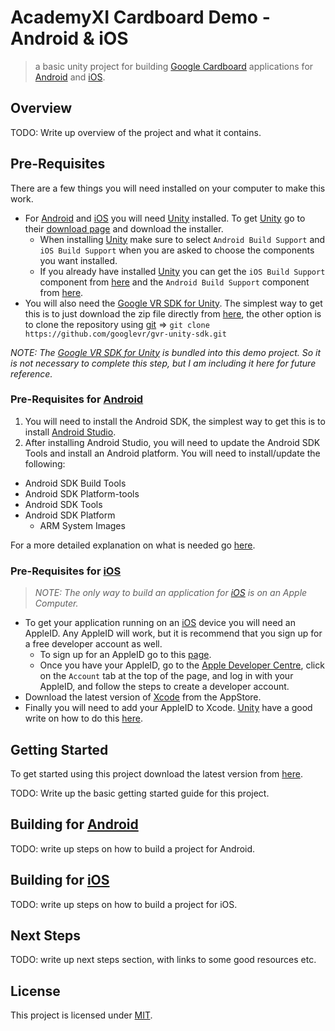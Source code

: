 # AcademyXI Cardboard Demo - Android & iOS
> a basic unity project for building [Google Cardboard] applications for [Android] and [iOS].

## Overview
TODO: Write up overview of the project and what it contains.

## Pre-Requisites
There are a few things you will need installed on your computer to make this work.
* For [Android] and [iOS] you will need [Unity] installed. To get [Unity] go to their [download page][Unity Personal Download] and download the installer.
	* When installing [Unity] make sure to select `Android Build Support` and `iOS Build Support` when you are asked to choose the components you want installed.
	* If you already have installed [Unity] you can get the `iOS Build Support` component from [here](http://download.unity3d.com/download_unity/649f48bbbf0f/MacEditorTargetInstaller/UnitySetup-iOS-Support-for-Editor-5.4.1f1.pkg) and the `Android Build Support` component from [here](http://download.unity3d.com/download_unity/649f48bbbf0f/MacEditorTargetInstaller/UnitySetup-Android-Support-for-Editor-5.4.1f1.pkg).
* You will also need the [Google VR SDK for Unity]. The simplest way to get this is to just download the zip file directly from [here](https://github.com/googlevr/gvr-unity-sdk/archive/master.zip), the other option is to clone the repository using [git] => `git clone https://github.com/googlevr/gvr-unity-sdk.git`

_NOTE: The [Google VR SDK for Unity] is bundled into this demo project. So it is not necessary to complete this step, but I am including it here for future reference._

### Pre-Requisites for [Android]
1. You will need to install the Android SDK, the simplest way to get this is to install [Android Studio].
2. After installing Android Studio, you will need to update the Android SDK Tools and install an Android platform. You will need to install/update the following:
  * Android SDK Build Tools
  * Android SDK Platform-tools
  * Android SDK Tools
  * Android SDK Platform
    * ARM System Images

  For a more detailed explanation on what is needed go [here](https://developer.android.com/studio/intro/update.html#sdk-manager).

### Pre-Requisites for [iOS]
> _NOTE: The only way to build an application for [iOS] is on an Apple Computer._

* To get your application running on an [iOS] device you will need an AppleID. Any AppleID will work, but it is recommend that you sign up for a free developer account as well.
	* To sign up for an AppleID go to this [page](https://appleid.apple.com/account#!&page=create).
	* Once you have your AppleID, go to the [Apple Developer Centre], click on the `Account` tab at the top of the page, and log in with your AppleID, and follow the steps to create a developer account.
* Download the latest version of [Xcode] from the AppStore.
* Finally you will need to add your AppleID to Xcode. [Unity] have a good write on how to do this [here](https://docs.unity3d.com/Manual/iphone-accountsetup.html).

## Getting Started
To get started using this project download the latest version from [here][Project Latest]. 

TODO: Write up the basic getting started guide for this project.

## Building for [Android]
TODO: write up steps on how to build a project for Android.

## Building for [iOS]
TODO: write up steps on how to build a project for iOS.

## Next Steps
TODO: write up next steps section, with links to some good resources etc.

## License
This project is licensed under [MIT](LICENSE).

[Android]: https://www.android.com/ "Android"
[iOS]: http://www.apple.com/ios/ "iOS"

[Google Cardboard]: https://vr.google.com/cardboard/ "Google Cardboard"
[Google VR SDK for Unity]: https://developers.google.com/vr/unity/download "Google VR SDK for Unity"

[Android Studio]: https://developer.android.com/studio/index.html#mac-bundle "Android Studio for macOS"
[Xcode]: https://itunes.apple.com/au/app/xcode/id497799835?mt=12 "Xcode"

[Apple Developer Centre]: https://developer.apple.com/ "Apple Developer Centre"

[Unity]: https://unity3d.com/ "Unity"
[Unity Personal Download]: https://store.unity.com/download?ref=personal "Download Unity Personal"

[git]: https://git-scm.com/ "git"

[Project Latest]: https://github.com/benhinchley/AcademyXI_CardboardDemo_Android/archive/master.zip
